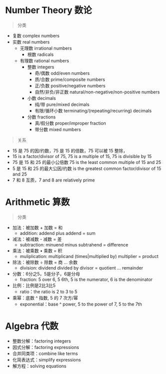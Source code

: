 # Number Theory 数论

> 分类
- 复数 complex numbers
- 实数 real numbers
	- 无理数 irrational numbers
		- 根数 radicals
	- 有理数 rational numbers
		- 整数 integers
			- 奇/偶数 odd/even numbers
			- 质/合数 prime/composite numbers
			- 正/负数 positive/negative numbers
			- 自然/非负/非正数 natural/non-negative/non-positive numbers
		- 小数 decimals
			- 纯/带 pure/mixed decimals
			- 有限/循环小数 terminating/(repeating/recurring) decimals
		- 分数 fractions
			- 真/假分数 proper/improper fraction
			- 带分数 mixed numbers
> 关系
- 15 是 75 的因/约数，75 是 15 的倍数，75 可以被 15 整除，
- 15 is a factor/divisor of 75, 75 is a multiple of 15, 75 is divisible by 15
- 75 是 15 和 25 的最小公倍数 75 is the least common multiple of 15 and 25
- 5 是 15 和 25 的最大公因/约数 is the greatest common factor/divisor of 15 and 25
- 7 和 8 互质，7 and 8 are relatively prime

# Arithmetic 算数

> 分类
- 加法：被加数 + 加数 = 和
	- addition: addend plus addend = sum
- 减法：被减数 - 减数 = 差
	- subtraction: minuend minus subtrahend = difference
- 乘法：被乘数 • 乘数 = 积
	- muliplication: multiplicand (times|multiplied by) multiplier = product
- 除法：被除数 ÷ 除数 = 商 ... 余数
	- division: dividend divided by divisor = quotient ... remainder
- 分数：6分之5，5是分子，6是分母
	- fraction: 5 over 6, 5 6th, 5 is the numerator, 6 is the denominator
- 比例：比例是2比3比5
	- ratio：the ratio is 2 to 3 to 5
- 乘幂：底数 ^ 指数, 5 的 7 次方/幂
	- exponential：base ^ power, 5 to the power of 7, 5 to the 7th


# Algebra 代数

- 整数分解：factoring integers
- 因式分解：factoring expressions
- 合并同类项：combine like terms
- 化简表达式：simplify expressions
- 解方程：solving equations
